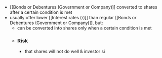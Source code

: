 - [[Bonds or Debentures (Government or Company)]] converted to shares after a certain condition is met
- usually offer lower [[Interest rates (r)]] than regular [[Bonds or Debentures (Government or Company)]], but:
	- can be converted into shares only when a certain condition is met
	- ### Risk 
		- that shares will not do well & investor si